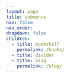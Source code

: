 ```yaml
---
layout: page
title: submenus
nav: false
nav_order:
dropdown: false
children:
  - title: bookshelf
    permalink: /books/
  - title: divider
  - title: blog
    permalink: /blog/
---
```

